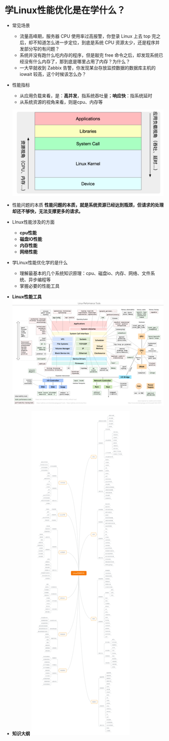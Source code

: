 # 学Linux性能优化是在学什么？

 * 常见场景
	* 流量高峰期，服务器 CPU 使用率过高报警，你登录 Linux 上去 top 完之后，却不知道怎么进一步定位，到底是系统 CPU 资源太少，还是程序并发部分写的有问题？
	* 系统并没有跑什么吃内存的程序，但是敲完 free 命令之后，却发现系统已经没有什么内存了，那到底是哪里占用了内存？为什么？
	* 一大早就收到 Zabbix 告警，你发现某台存放监控数据的数据库主机的 iowait 较高，这个时候该怎么办？   
	
	
* 性能指标
	* 从应用负载来看，是：**高并发**，指系统吞吐量；**响应快**：指系统延时
	* 从系统资源的视角来看，则是cpu、内存等
	
	![](png/性能01.png)
	
* 性能问题的本质
 	**性能问题的本质，就是系统资源已经达到瓶颈，但请求的处理却还不够快，无法支撑更多的请求。**
	
* LInux性能涉及的方面
	* **cpu性能**
	* **磁盘IO性能**
	* **内存性能**
	* **网络性能**

* 学Linux性能优化学的是什么
	* 理解最基本的几个系统知识原理：cpu、磁盘io、内存、网络、文件系统、异步编程等
	* 掌握必要的性能工具

* **Linux性能工具**
	![](png/性能工具.png)

* **知识大纲**
	![](png/知识图谱.png)